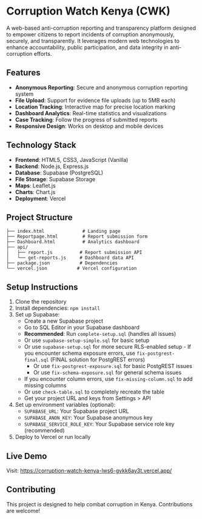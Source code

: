 # Corruption Watch Kenya (CWK)

A web-based anti-corruption reporting and transparency platform designed to empower citizens to report incidents of corruption anonymously, securely, and transparently. It leverages modern web technologies to enhance accountability, public participation, and data integrity in anti-corruption efforts.

## Features

- **Anonymous Reporting**: Secure and anonymous corruption reporting system
- **File Upload**: Support for evidence file uploads (up to 5MB each)
- **Location Tracking**: Interactive map for precise location marking
- **Dashboard Analytics**: Real-time statistics and visualizations
- **Case Tracking**: Follow the progress of submitted reports
- **Responsive Design**: Works on desktop and mobile devices

## Technology Stack

- **Frontend**: HTML5, CSS3, JavaScript (Vanilla)
- **Backend**: Node.js, Express.js
- **Database**: Supabase (PostgreSQL)
- **File Storage**: Supabase Storage
- **Maps**: Leaflet.js
- **Charts**: Chart.js
- **Deployment**: Vercel

## Project Structure

```
├── index.html              # Landing page
├── Reportpage.html         # Report submission form
├── Dashboard.html          # Analytics dashboard
├── api/
│   ├── report.js          # Report submission API
│   └── get-reports.js     # Dashboard data API
├── package.json           # Dependencies
└── vercel.json           # Vercel configuration
```

## Setup Instructions

1. Clone the repository
2. Install dependencies: `npm install`
3. Set up Supabase:
   - Create a new Supabase project
   - Go to SQL Editor in your Supabase dashboard
   - **Recommended**: Run `complete-setup.sql` (handles all issues)
   - Or use `supabase-setup-simple.sql` for basic setup
   - Or use `supabase-setup.sql` for more secure RLS-enabled setup
               - If you encounter schema exposure errors, use `fix-postgrest-final.sql` (FINAL solution for PostgREST errors)
        - Or use `fix-postgrest-exposure.sql` for basic PostgREST issues
        - Or use `fix-schema-exposure.sql` for general schema issues
   - If you encounter column errors, use `fix-missing-column.sql` to add missing columns
   - Or use `check-table.sql` to completely recreate the table
   - Get your project URL and keys from Settings > API
4. Set up environment variables (optional):
   - `SUPABASE_URL`: Your Supabase project URL
   - `SUPABASE_ANON_KEY`: Your Supabase anonymous key
   - `SUPABASE_SERVICE_ROLE_KEY`: Your Supabase service role key (recommended)
5. Deploy to Vercel or run locally

## Live Demo

Visit: https://corruption-watch-kenya-lws6-gvkk6ay3t.vercel.app/

## Contributing

This project is designed to help combat corruption in Kenya. Contributions are welcome!
